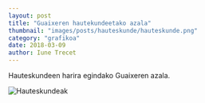 ```yaml
---
layout: post
title: "Guaixeren hautekundeetako azala"
thumbnail: "images/posts/hauteskunde/hauteskunde.png"
category: "grafikoa"
date: 2018-03-09
author: Iune Trecet
---
```


Hauteskundeen harira egindako Guaixeren azala.

<img src="/images/posts/hauteskundeak/hauteskundeak.jpg" alt="Hauteskundeak">
